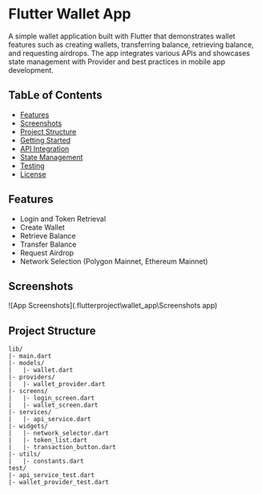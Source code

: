 # Flutter Wallet App

A simple wallet application built with Flutter that demonstrates wallet features such as creating wallets, transferring balance, retrieving balance, and requesting airdrops. The app integrates various APIs and showcases state management with Provider and best practices in mobile app development.

## TabLe of Contents

- [Features](#features)
- [Screenshots](#screenshots)
- [Project Structure](#project-structure)
- [Getting Started](#getting-started)
- [API Integration](#api-integration)
- [State Management](#state-management)
- [Testing](#testing)
- [License](#license)

## Features

- Login and Token Retrieval
- Create Wallet
- Retrieve Balance
- Transfer Balance
- Request Airdrop
- Network Selection (Polygon Mainnet, Ethereum Mainnet)

 
## Screenshots 

![App Screenshots](.flutterproject\wallet_app\Screenshots app)

## Project Structure

```plaintext
lib/
|- main.dart
|- models/
|   |- wallet.dart
|- providers/
|   |- wallet_provider.dart
|- screens/
|   |- login_screen.dart
|   |- wallet_screen.dart
|- services/
|   |- api_service.dart
|- widgets/
|   |- network_selector.dart
|   |- token_list.dart
|   |- transaction_button.dart
|- utils/
|   |- constants.dart
test/
|- api_service_test.dart
|- wallet_provider_test.dart

